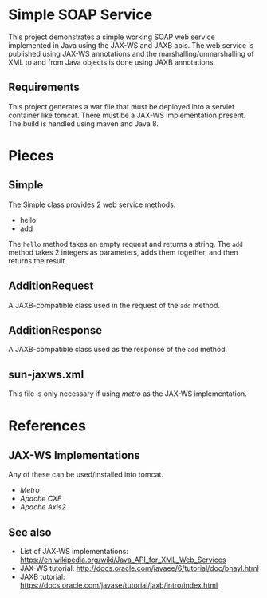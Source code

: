 # Simple SOAP Service

This project demonstrates a simple working SOAP web service implemented in Java using the
JAX-WS and JAXB apis. The web service is published using JAX-WS annotations and the
marshalling/unmarshalling of XML to and from Java objects is done using JAXB annotations.

## Requirements

This project generates a war file that must be deployed into a servlet container like tomcat.
There must be a JAX-WS implementation present. The build is handled using maven and Java 8.

# Pieces

## Simple

The Simple class provides 2 web service methods:

* hello
* add

The `hello` method takes an empty request and returns a string. The `add` method takes 2
integers as parameters, adds them together, and then returns the result.

## AdditionRequest

A JAXB-compatible class used in the request of the `add` method.

## AdditionResponse

A JAXB-compatible class used as the response of the `add` method.

## sun-jaxws.xml

This file is only necessary if using *metro* as the JAX-WS implementation.

# References

## JAX-WS Implementations

Any of these can be used/installed into tomcat.

* *Metro*
* *Apache CXF*
* *Apache Axis2*

## See also

* List of JAX-WS implementations: https://en.wikipedia.org/wiki/Java_API_for_XML_Web_Services
* JAX-WS tutorial: http://docs.oracle.com/javaee/6/tutorial/doc/bnayl.html
* JAXB tutorial: https://docs.oracle.com/javase/tutorial/jaxb/intro/index.html
